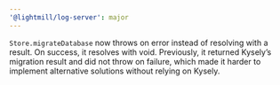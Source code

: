 ```yaml
---
'@lightmill/log-server': major
---
```


`Store.migrateDatabase` now throws on error instead of resolving with a result. On success, it resolves with void. Previously, it returned Kysely’s migration result and did not throw on failure, which made it harder to implement alternative solutions without relying on Kysely.
